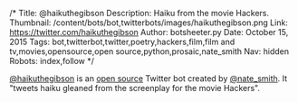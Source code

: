 /*
Title: @haikuthegibson
Description: Haiku from the movie Hackers.
Thumbnail: /content/bots/bot,twitterbots/images/haikuthegibson.png
Link: https://twitter.com/haikuthegibson
Author: botsheeter.py
Date: October 15, 2015
Tags: bot,twitterbot,twitter,poetry,hackers,film,film and tv,movies,opensource,open source,python,prosaic,nate_smith
Nav: hidden
Robots: index,follow
*/

[@haikuthegibson](https://twitter.com/haikuthegibson) is an [open source](https://github.com/nathanielksmith/haikuthegibson) Twitter bot created by [@nate_smith](https://twitter.com/nate_smith). It "tweets haiku gleaned from the screenplay for the movie Hackers".

